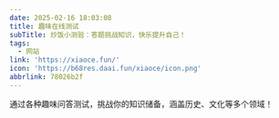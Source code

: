```yaml
---
date: 2025-02-16 18:03:08
title: 趣味在线测试
subTitle: 炒饭小测验：答题挑战知识，快乐提升自己！
tags:
  - 网站
link: 'https://xiaoce.fun/'
icon: 'https://b68res.daai.fun/xiaoce/icon.png'
abbrlink: 78026b2f
---
```


通过各种趣味问答测试，挑战你的知识储备，涵盖历史、文化等多个领域！